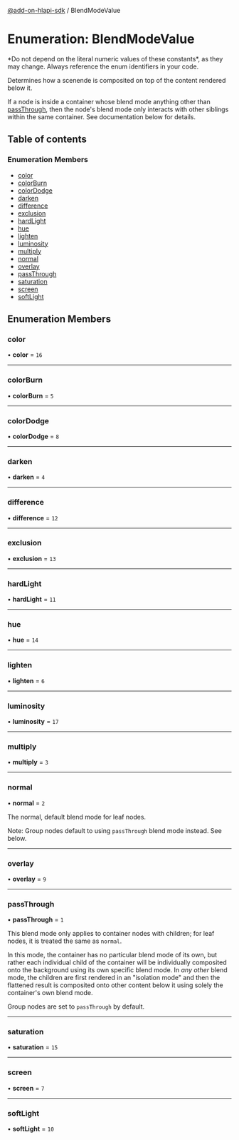 [@add-on-hlapi-sdk](../overview.md) / BlendModeValue

# Enumeration: BlendModeValue

<InlineAlert slots="text" variant="warning"/>
*Do not depend on the literal numeric values of these constants*, as they may change. Always reference the enum identifiers in your code.

Determines how a scenende is composited on top of the content rendered below it.

If a node is inside a container whose blend mode anything other than [passThrough](blend-mode-value.md#passThrough), then the node's blend mode only
interacts with other siblings within the same container. See documentation below for details.

## Table of contents

### Enumeration Members

- [color](blend-mode-value.md#color)
- [colorBurn](blend-mode-value.md#colorBurn)
- [colorDodge](blend-mode-value.md#colorDodge)
- [darken](blend-mode-value.md#darken)
- [difference](blend-mode-value.md#difference)
- [exclusion](blend-mode-value.md#exclusion)
- [hardLight](blend-mode-value.md#hardLight)
- [hue](blend-mode-value.md#hue)
- [lighten](blend-mode-value.md#lighten)
- [luminosity](blend-mode-value.md#luminosity)
- [multiply](blend-mode-value.md#multiply)
- [normal](blend-mode-value.md#normal)
- [overlay](blend-mode-value.md#overlay)
- [passThrough](blend-mode-value.md#passThrough)
- [saturation](blend-mode-value.md#saturation)
- [screen](blend-mode-value.md#screen)
- [softLight](blend-mode-value.md#softLight)

## Enumeration Members

### <a id="color" name="color"></a> color

• **color** = ``16``

___

### <a id="colorBurn" name="colorBurn"></a> colorBurn

• **colorBurn** = ``5``

___

### <a id="colorDodge" name="colorDodge"></a> colorDodge

• **colorDodge** = ``8``

___

### <a id="darken" name="darken"></a> darken

• **darken** = ``4``

___

### <a id="difference" name="difference"></a> difference

• **difference** = ``12``

___

### <a id="exclusion" name="exclusion"></a> exclusion

• **exclusion** = ``13``

___

### <a id="hardLight" name="hardLight"></a> hardLight

• **hardLight** = ``11``

___

### <a id="hue" name="hue"></a> hue

• **hue** = ``14``

___

### <a id="lighten" name="lighten"></a> lighten

• **lighten** = ``6``

___

### <a id="luminosity" name="luminosity"></a> luminosity

• **luminosity** = ``17``

___

### <a id="multiply" name="multiply"></a> multiply

• **multiply** = ``3``

___

### <a id="normal" name="normal"></a> normal

• **normal** = ``2``

The normal, default blend mode for leaf nodes.

Note: Group nodes default to using `passThrough` blend mode instead. See below.

___

### <a id="overlay" name="overlay"></a> overlay

• **overlay** = ``9``

___

### <a id="passThrough" name="passThrough"></a> passThrough

• **passThrough** = ``1``

This blend mode only applies to container nodes with children; for leaf nodes, it is treated the same as `normal`.

In this mode, the container has no particular blend mode of its own, but rather each individual child of the container
will be individually composited onto the background using its own specific blend mode. In *any other* blend mode, the
children are first rendered in an "isolation mode" and then the flattened result is composited onto other content
below it using solely the container's own blend mode.

Group nodes are set to `passThrough` by default.

___

### <a id="saturation" name="saturation"></a> saturation

• **saturation** = ``15``

___

### <a id="screen" name="screen"></a> screen

• **screen** = ``7``

___

### <a id="softLight" name="softLight"></a> softLight

• **softLight** = ``10``

